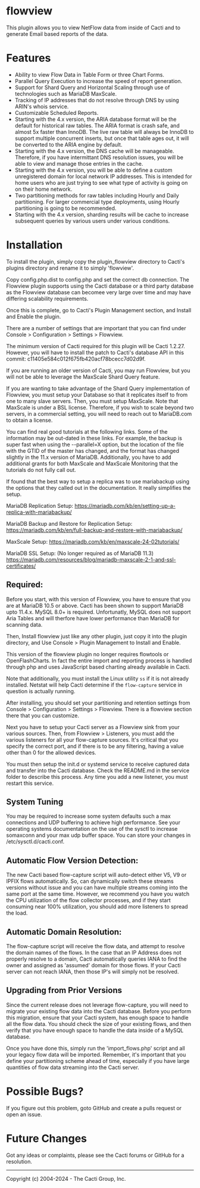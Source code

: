 # flowview

This plugin allows you to view NetFlow data from inside of Cacti and 
to generate Email based reports of the data.

# Features

* Ability to view Flow Data in Table Form or three Chart Forms.
* Parallel Query Execution to increase the speed of report generation.
* Support for Shard Query and Horizontal Scaling through use of technologies 
  such as MariaDB MaxScale.
* Tracking of IP addresses that do not resolve through DNS by using ARIN's
  whois service.
* Customizable Scheduled Reports.
* Starting with the 4.x version, the ARIA database format will be the default
  for historical raw tables.  The ARIA format is crash safe, and almost
  5x faster than InnoDB.  The live raw table will always be InnoDB to support
  multiple concurrent inserts, but once that table ages out, it will be
  converted to the ARIA engine by default.
* Starting with the 4.x version, the DNS cache will be manageable.  Therefore,
  if you have intermittant DNS resolution issues, you will be able to view 
  and manage those entries in the cache.
* Starting with the 4.x version, you will be able to define a custom unregistered
  domain for local network IP addresses.  This is intended for home users who
  are just trying to see what type of activity is going on on their home
  network.
* Two partitioning methods for raw tables including Hourly and Daily partitioning.
  For larger commercial type deployments, using Hourly partitioning is going
  to be recommended.
* Starting with the 4.x version, sharding results will be cache to increase
  subsequent queries by various users under various conditions.

# Installation

To install the plugin, simply copy the plugin_flowview directory to Cacti's plugins
directory and rename it to simply 'flowview'.

Copy config.php.dist to config.php and set the correct db connection.  The
Flowview plugin supports using the Cacti database or a third party database
as the Flowview database can becomee very large over time and may have
differing scalability requirements.

Once this is complete, go to Cacti's Plugin Management section, and Install 
and Enable the plugin.

There are a number of settings that are important that you can find under
Console > Configuration > Settings > Flowview.

The minimum version of Cacti required for this plugin will be Cacti 1.2.27.
However, you will have to install the patch to Cacti's database API in this
commit: c11405e584c012f675fb420acf78bcecc7d02d9f.

If you are running an older version of Cacti, you may run Flowview, but you
will not be able to leverage the MaxScale Shard Query feature.

If you are wanting to take advantage of the Shard Query implementation of 
Flowview, you must setup your Database so that it replicates itself to
from one to many slave servers.  Then,  you must setup MaxScale.  Note that
MaxScale is under a BSL license.  Therefore, if you wish to scale beyond
two servers, in a commercial setting, you will need to reach out to MariaDB.com
to obtain a license.

You can find real good tutorials at the following links.  Some of the information
may be out-dated in these links.  For example, the backup is super fast when
using the --parallel=X option, but the location of the file with the GTID of
the master has changed, and the format has changed slightly in the 11.x version
of MariaDB.  Additionally, you have to add additional grants for both MaxScale
and MaxScale Monitoring that the tutorials do not fully call out.

If found that the best way to setup a replica was to use mariabackup using the
options that they called out in the documentation.  It really simplifies the
setup.

MariaDB Replication Setup:
https://mariadb.com/kb/en/setting-up-a-replica-with-mariabackup/

MariaDB Backup and Restore for Replication Setup:
https://mariadb.com/kb/en/full-backup-and-restore-with-mariabackup/

MaxScale Setup:
https://mariadb.com/kb/en/maxscale-24-02tutorials/

MariaDB SSL Setup: (No longer required as of MariaDB 11.3)
https://mariadb.com/resources/blog/mariadb-maxscale-2-1-and-ssl-certificates/

## Required:

Before you start, with this version of Flowview, you have to ensure that you are
at MariaDB 10.5 or above.  Cacti has been shown to support MariaDB upto 11.4.x. 
MySQL 8.0+ is required. Unfortunatly, MySQL does not support Aria Tables and will
therfore have lower performance than MariaDB for scanning data.

Then, Install flowview just like any other plugin, just copy it into the plugin
directory, and Use Console > Plugin Management to Install and Enable.

This version of the flowview plugin no longer requires flowtools or
OpenFlashCharts.  In fact the entire import and reporting process is handled
through php and uses JavaScript based charting already available in Cacti.

Note that additionally, you must install the Linux utility `ss` if it is
not already installed.  Netstat will help Cacti determine if the `flow-capture`
service in question is actually running.

After installing, you should set your partitioning and retention settings from
Console > Configuration > Settings > Flowview.  There is a flowview section there
that you can customize.

Next you have to setup your Cacti server as a Flowview sink from your various
sources.  Then, from Flowview > Listeners, you must add the various listeners
for all your flow-capture sources.  It's critical that you specify the correct
port, and if there is to be any filtering, having a value other than 0 for the
allowed devices.

You must then setup the init.d or systemd service to receive captured data and
transfer into the Cacti database.  Check the README.md in the service folder to
describe this process.  Any time you add a new listener, you must restart this
service.

## System Tuning

You may be required to increase some system defaults such a max connections
and UDP buffering to achieve high performance.  See your operating systems
documentation on the use of the sysctl to increase somaxconn and your 
max udp buffer space.  You can store your changes in /etc/sysctl.d/cacti.conf. 

## Automatic Flow Version Detection:

The new Cacti based flow-capture script will auto-detect either V5, V9 or IPFIX
flows automatically.  So, can dynamically switch these streams versions without
issue and you can have multiple streams coming into the same port at the same
time.  However, we recommend you have you watch the CPU utilization of the 
flow collector processes, and if they start consuming near 100% utilization,
you should add more listeners to spread the load.

## Automatic Domain Resolution:

The flow-capture script will receive the flow data, and attempt to resolve the
domain names of the flows.  In the case that an IP Address does not properly
resolve to a domain, Cacti automatically queries IANA to find the owner and
assigned as 'assumed' domain for those flows.  If your Cacti server can not
reach IANA, then those IP's will simply not be resolved.

## Upgrading from Prior Versions

Since the current release does not leverage flow-capture, you will need to
migrate your existing flow data into the Cacti database.  Before you perform
this migration, ensure that your Cacti system, has enough space to handle all
the flow data.  You should check the size of your existing flows, and then
verify that you have enough space to handle the data inside of a MySQL database.

Once you have done this, simply run the 'import_flows.php' script and all your
legacy flow data will be imported.  Remember, it's important that you define
your partitioning scheme ahead of time, especially if you have large quantities
of flow data streaming into the Cacti server.

# Possible Bugs?

If you figure out this problem, goto GitHub and create a pulls request or open
an issue.

# Future Changes

Got any ideas or complaints, please see the Cacti forums or GitHub for a
resolution.

-----------------------------------------------
Copyright (c) 2004-2024 - The Cacti Group, Inc.
